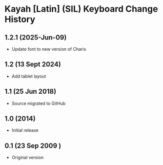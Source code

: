 # Kayah [Latin] (SIL) Keyboard Change History

1.2.1 (2025-Jun-09)
------------------
* Update font to new version of Charis

1.2 (13 Sept 2024)
-----------------
* Add tablet layout

1.1 (25 Jun 2018)
-----------------
* Source migrated to GitHub

1.0 (2014)
-----------------
* Initial release

0.1 (23 Sep 2009 )
-----------------
* Original version
